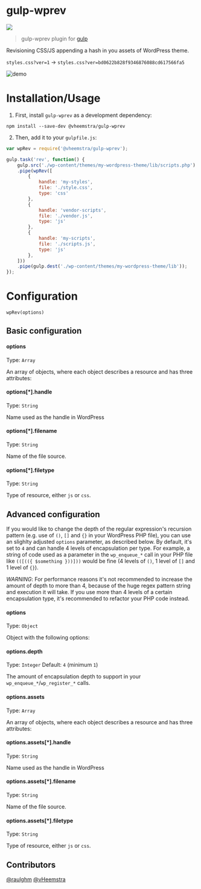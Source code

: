 # gulp-wprev
<p align="left">
  <a href="https://www.npmjs.com/package/@vheemstra/gulp-wprev"><img src="https://img.shields.io/npm/v/@vheemstra/gulp-wprev.svg?style=flat-square"></a>
</p>

> gulp-wprev plugin for [gulp](https://github.com/gulpjs/gulp)

Revisioning CSS/JS appending a hash in you assets of WordPress theme.

`styles.css?ver=1` → `styles.css?ver=bd0622b828f9346876088cd617566fa5`

<img src="example/demo.gif" alt="demo">

# Installation/Usage

1. First, install `gulp-wprev` as a development dependency:

```shell
npm install --save-dev @vheemstra/gulp-wprev
```

2. Then, add it to your `gulpfile.js`:

```javascript
var wpRev = require('@vheemstra/gulp-wprev');

gulp.task('rev', function() {
	gulp.src('./wp-content/themes/my-wordpress-theme/lib/scripts.php')
	.pipe(wpRev([
		{
			handle: 'my-styles',
			file: './style.css',
			type: 'css'
		},
		{
			handle: 'vendor-scripts',
			file: './vendor.js',
			type: 'js'
		},
		{
			handle: 'my-scripts',
			file: './scripts.js',
			type: 'js'
		},
	]))
	.pipe(gulp.dest('./wp-content/themes/my-wordpress-theme/lib'));
});
```
# Configuration

`wpRev(options)`

## Basic configuration

#### options
Type: `Array`

An array of objects, where each object describes a resource and has three attributes:

#### options[*].handle
Type: `String`  

Name used as the handle in WordPress

#### options[*].filename
Type: `String`  

Name of the file source.

#### options[*].filetype
Type: `String`  

Type of resource, either `js` or `css`.

## Advanced configuration
If you would like to change the depth of the regular expression's recursion pattern (e.g. use of `()`, `[]` and `{}` in your WordPress PHP file), you can use an slighlty adjusted `options` parameter, as described below. By default, it's set to `4` and can handle 4 levels of encapsulation per type.
For example, a string of code used as a parameter in the `wp_enqueue_*` call in your PHP file like `(([(({ $something }))]))` would be fine (4 levels of `()`, 1 level of `[]` and 1 level of `{}`).

*WARNING*: For performance reasons it's not recommended to increase the amount of depth to more than 4, because of the huge regex pattern string and execution it will take. If you use more than 4 levels of a certain encapsulation type, it's recommended to refactor your PHP code instead.

#### options
Type: `Object`

Object with the following options:

#### options.depth
Type: `Integer`
Default: `4` (minimum `1`)

The amount of encapsulation depth to support in your `wp_enqueue_*`/`wp_register_*` calls.

#### options.assets
Type: `Array`

An array of objects, where each object describes a resource and has three attributes:

#### options.assets[*].handle
Type: `String`  

Name used as the handle in WordPress

#### options.assets[*].filename
Type: `String`  

Name of the file source.

#### options.assets[*].filetype
Type: `String`  

Type of resource, either `js` or `css`.


## Contributors

[@raulghm](https://github.com/raulghm)
[@vHeemstra](https://github.com/vheemstra)
